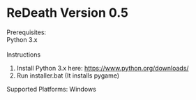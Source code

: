 # ReDeath Version 0.5
Prerequisites:<br>
Python 3.x<br>
<br>
Instructions
1. Install Python 3.x here: <a href = "https://www.python.org/downloads/">https://www.python.org/downloads/</a><br>
2. Run installer.bat (It installs pygame)

Supported Platforms: Windows




